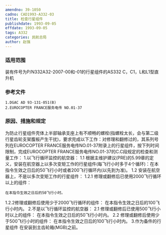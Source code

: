 ```yaml
---
amendno: 39-1050
cadno: CAD1993-A332-03
title: 检查行星组件
publishdate: 1993-09-05
effdate: 1993-09-05
tags: A332
categories: 民航总局
author: 赵强
---
```


### 适用范围 
装有件号为P/N332A32-2007-00和-01的行星组件的AS332 C，C1，L和L1型直升机

<!--more-->
### 参考文件
    1.DGAC AD 93-131-051(B) 
    2.EUROCOPTER FRANCE服务电传 NO.01-37

### 原因、措施和规定 
为防止行星组件壳体上半部轴承支座上有不顺畅的螺栓(指螺栓太长，会与第二级行星齿轮支架腹板产生干扰)，要求完成以下工作：对修理和翻修过的，其系列号列在EUROCOPTER FRANCE服务电传NO.01-37附录上的行星组件，按下列时间限制，完成EUROCOPTER FRANCE服务电传NO.01-37的C.C段规定的检查和测量工作： 
    1.以飞行循环监控的航空器： 
1.1 根据主维护建议(PRE)的5.99章的定义，安装在航空器上以多次变矩工作的行星组件(每飞行小时多于4个循环)：在本指令生效之日后的50飞行小时或者200飞行循环内(以先到为准)。 
1.2
 安装在航空器上，不是以多次变矩工作的行星组件： 
1.2.1
 修理或翻修后已使用2000飞行循环以上的组件： 

  
    在本指令生效之日后的50飞行小时。 
1.2.2修理或翻修后使用少于2000飞行循环的组件：     在本指令生效之日后的100飞行小时内。 
    2.不是以飞行循环监控的航空器： 
2.1
 修理或翻修后已使用500飞行小时以上的组件：     在本指令生效之日后的50飞行小时内。 
2.2
 修理或翻修后使用少于500飞行小时的组件：     在本指令生效之日后的100飞行小时内。 
    3.作为备件的行星组件     在安装到主齿轮箱(MGB)之前。

